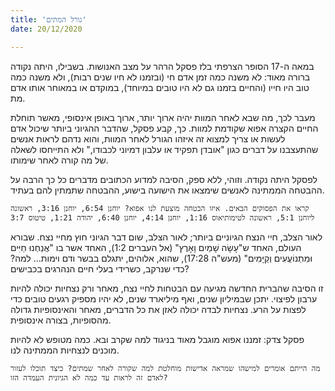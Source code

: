 ```yaml
---
title: 'גורל המתים'
date: 20/12/2020

---
```


במאה ה-17 הסופר הצרפתי בלז פסקל הרהר על מצב האנושות. בשבילו, היתה נקודה ברורה מאוד: לא משנה כמה  זמן אדם חי (ובזמנו לא חיו שנים רבות), ולא משנה כמה טוב היו חייו (והחיים בזמנו גם לא היו טובים במיוחד), במוקדם או במאוחר אותו אדם מת.

מעבר לכך, מה שבא לאחר המוות יהיה ארוך יותר, ארוך באופן אינסופי, מאשר תוחלת החיים הקצרה אפוא שקודמת למוות. כך, קבע פסקל, שהדבר ההגיוני ביותר שיכול אדם לעשות או צריך למצוא זה איזהו הגורל לאחר המוות, והוא נדהם לראות אנשים שהתעצבנו על דברים כגון "אובדן תפקיד או עלבון דמיוני לכבודו," ולא התייחסו לשאלה של מה קורה לאחר שימותו.

לפסקל היתה נקודה. וזוהי, ללא ספק, הסיבה למדוע הכתובים מדברים כל כך הרבה על ההבטחה הממתינה לאנשים שימצאו את הישועה בישוע, ההבטחה שתמתין להם בעתיד.

`קראו את הפסוקים הבאים. איזו הבטחה מוצעת לנו אפוא? יוחנן 6:54, יוחנן 3:16, ראשונה ליוחנן 5:1, ראשונה לטימותיאוס 1:16, יוחנן 4:14, יוחנן 6:40, יהודה 1:21, טיטוס 3:7`

לאור הצלב, חיי הנצח הגיוניים ביותר; לאור הצלב, שום דבר הגיוני חוץ מחיי נצח. שבורא העולם, האחד ש"עָשָׂה שָׁמַיִם וָאָרֶץ" (אל העברים 1:2), האחד אשר בו "אֲנַחְנוּ חַיִּים וּמִתְנוֹעֲעִים וְקַיָּמִים" (מעש"ה 17:28), שהוא, אלוהים, יתגלם בבשר ודם וימות... למה? כדי שנרקב, כשרידי בעלי חיים הנהרגים בכבישים?

זו הסיבה שהברית החדשה מגיעה עם הבטחות לחיי נצח, מאחר ורק נצחיות יכולה להיות ערבון לפיצוי. יתכן שבמיליון שנים, ואף מיליארד שנים, לא יהיו מספיק רגעים טובים כדי לפצות על הרע. נצחיות לבדה יכולה לאזן את כל הדברים, מאחר והאינסופיות גדולה מהסופיות, בצורה אינסופית.

פסקל צדק: זמננו אפוא מוגבל מאוד בניגוד למה שקרב ובא. כמה מטופש לא להיות מוכנים לנצחיות הממתינה לנו.

`מה הייתם אומרים למישהו שמראה אדישות מוחלטת למה שקורה לאחר שמתים? כיצד תוכלו לעזור לאדם זה לראות עד כמה לא הגיונית העמדה הזו?`
